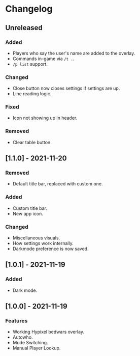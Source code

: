 # Changelog

## Unreleased
### Added
 - Players who say the user's name are added to the overlay.
 - Commands in-game via `/t .`.
 - `/p list` support.
### Changed
 - Close button now closes settings if settings are up.
 - Line reading logic.
### Fixed
 - Icon not showing up in header.
### Removed
 - Clear table button.

## [1.1.0] - 2021-11-20
### Removed
 - Default title bar, replaced with custom one.
### Added
 - Custom title bar.
 - New app icon.
### Changed
 - Miscellaneous visuals.
 - How settings work internally.
 - Darkmode preference is now saved.

## [1.0.1] - 2021-11-19
### Added
 - Dark mode.

## [1.0.0] - 2021-11-19
### Features
 - Working Hypixel bedwars overlay.
 - Autowho.
 - Mode Switching.
 - Manual Player Lookup.
